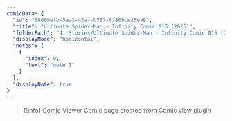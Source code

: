 ```yaml
---
comicData: {
  "id": "58669efb-3aa1-43af-b787-6f86bce13ea9",
  "title": "Ultimate Spider-Man - Infinity Comic 015 (2025)",
  "folderPath": "4. Stories/Ultimate Spider-Man - Infinity Comic 015 (2025)",
  "displayMode": "horizontal",
  "notes": [
    {
      "index": 0,
      "text": "note 1"
    }
  ],
  "displayNote": true
}
---
```


> [!info] Comic Viewer
> Comic page created from Comic view plugin
